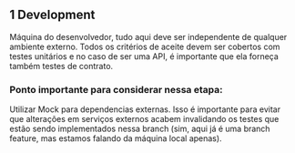 ## 1 Development
Máquina do desenvolvedor, tudo aqui deve ser independente de qualquer ambiente externo. Todos os critérios de aceite devem ser cobertos com testes unitários e no caso de ser uma API, é importante que ela forneça também testes de contrato.

### Ponto importante para considerar nessa etapa:
Utilizar Mock para dependencias externas. Isso é importante para evitar que alterações em serviços externos acabem invalidando os testes que estão sendo implementados nessa branch (sim, aqui já é uma branch feature, mas estamos falando da máquina local apenas).